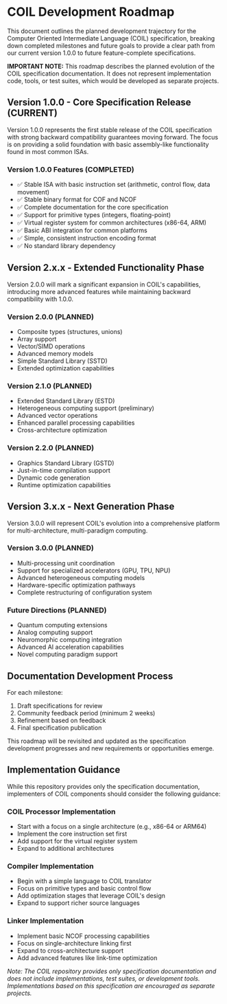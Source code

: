 # COIL Development Roadmap

This document outlines the planned development trajectory for the Computer Oriented Intermediate Language (COIL) specification, breaking down completed milestones and future goals to provide a clear path from our current version 1.0.0 to future feature-complete specifications.

**IMPORTANT NOTE:** This roadmap describes the planned evolution of the COIL specification documentation. It does not represent implementation code, tools, or test suites, which would be developed as separate projects.

## Version 1.0.0 - Core Specification Release (CURRENT)

Version 1.0.0 represents the first stable release of the COIL specification with strong backward compatibility guarantees moving forward. The focus is on providing a solid foundation with basic assembly-like functionality found in most common ISAs.

### Version 1.0.0 Features (COMPLETED)
- ✅ Stable ISA with basic instruction set (arithmetic, control flow, data movement)
- ✅ Stable binary format for COF and NCOF
- ✅ Complete documentation for the core specification
- ✅ Support for primitive types (integers, floating-point)
- ✅ Virtual register system for common architectures (x86-64, ARM)
- ✅ Basic ABI integration for common platforms
- ✅ Simple, consistent instruction encoding format
- ✅ No standard library dependency

## Version 2.x.x - Extended Functionality Phase

Version 2.0.0 will mark a significant expansion in COIL's capabilities, introducing more advanced features while maintaining backward compatibility with 1.0.0.

### Version 2.0.0 (PLANNED)
- Composite types (structures, unions)
- Array support
- Vector/SIMD operations
- Advanced memory models
- Simple Standard Library (SSTD)
- Extended optimization capabilities

### Version 2.1.0 (PLANNED)
- Extended Standard Library (ESTD)
- Heterogeneous computing support (preliminary)
- Advanced vector operations
- Enhanced parallel processing capabilities
- Cross-architecture optimization

### Version 2.2.0 (PLANNED)
- Graphics Standard Library (GSTD)
- Just-in-time compilation support
- Dynamic code generation
- Runtime optimization capabilities

## Version 3.x.x - Next Generation Phase

Version 3.0.0 will represent COIL's evolution into a comprehensive platform for multi-architecture, multi-paradigm computing.

### Version 3.0.0 (PLANNED)
- Multi-processing unit coordination
- Support for specialized accelerators (GPU, TPU, NPU)
- Advanced heterogeneous computing models
- Hardware-specific optimization pathways
- Complete restructuring of configuration system

### Future Directions (PLANNED)
- Quantum computing extensions
- Analog computing support
- Neuromorphic computing integration
- Advanced AI acceleration capabilities
- Novel computing paradigm support

## Documentation Development Process

For each milestone:
1. Draft specifications for review
2. Community feedback period (minimum 2 weeks)
3. Refinement based on feedback
4. Final specification publication

This roadmap will be revisited and updated as the specification development progresses and new requirements or opportunities emerge.

## Implementation Guidance

While this repository provides only the specification documentation, implementers of COIL components should consider the following guidance:

### COIL Processor Implementation
- Start with a focus on a single architecture (e.g., x86-64 or ARM64)
- Implement the core instruction set first
- Add support for the virtual register system
- Expand to additional architectures

### Compiler Implementation
- Begin with a simple language to COIL translator
- Focus on primitive types and basic control flow
- Add optimization stages that leverage COIL's design
- Expand to support richer source languages

### Linker Implementation
- Implement basic NCOF processing capabilities
- Focus on single-architecture linking first
- Expand to cross-architecture support
- Add advanced features like link-time optimization

*Note: The COIL repository provides only specification documentation and does not include implementations, test suites, or development tools. Implementations based on this specification are encouraged as separate projects.*